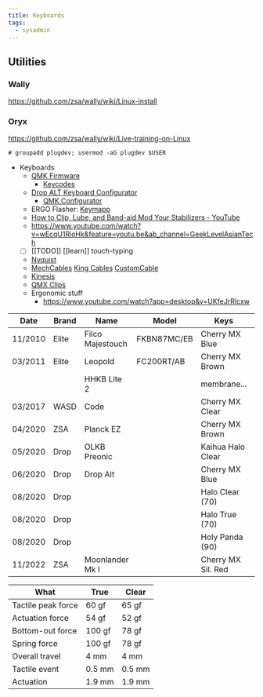 ```yaml
---
title: Keyboards
tags:
  - sysadmin
---
```

## Utilities
### Wally
https://github.com/zsa/wally/wiki/Linux-install

### Oryx
https://github.com/zsa/wally/wiki/Live-training-on-Linux
```
# groupadd plugdev; usermod -aG plugdev $USER
```

- Keyboards
  - [QMK Firmware](https://docs.qmk.fm/)
      - [Keycodes](https://docs.qmk.fm/#/keycodes)
  - [Drop ALT Keyboard Configurator](https://drop.com/talk/10343/how-to-configure-your-alt-keyboard)
      - [QMK Configurator](https://config.qmk.fm/#/massdrop/alt/LAYOUT_65_ansi_blocker)
  - ERGO Flasher: [Keymapp](https://www.zsa.io/flash/)
  - [How to Clip, Lube, and Band-aid Mod Your Stabilizers - YouTube](https://www.youtube.com/watch?v=cD5Zj-ZgMLA)
  - https://www.youtube.com/watch?v=wEcqU1RioHk&feature=youtu.be&ab_channel=GeekLevelAsianTech
  - [ ] [[TODO]] [[learn]] touch-typing 
  - [Nyquist](https://trello.com/b/lQHFmTS3/keebio-status)
  - [MechCables](https://mechcables.com/)    [King Cables](https://www.kingcables.org/products/custom-trrs-cable-1)    [CustomCable](https://www.etsy.com/shop/CustomCableCo?ref=search_shop_redirect)
  - [Kinesis](https://kinesis-ergo.com/keyboards/advantage360/#buy-now)
  - [QMX Clips](https://uniqey.net/en/accessories/17/qmx-clips-pcb-mount-110-pcs.)
  - Ergonomic stuff
      - https://www.youtube.com/watch?app=desktop&v=UKfeJrRIcxw



| Date    | Brand | Name             | Model       | Keys               | Price |
| ------- | ----- | ---------------- | ----------- | ------------------ | ----- |
| 11/2010 | Elite | Filco Majestouch | FKBN87MC/EB | Cherry MX Blue     | $125  |
| 03/2011 | Elite | Leopold          | FC200RT/AB  | Cherry MX Brown    | $ 99  |
|         |       | HHKB Lite 2      |             | membrane...        |       |
| 03/2017 | WASD  | Code             |             | Cherry MX Clear    | $165  |
| 04/2020 | ZSA   | Planck EZ        |             | Cherry MX Brown    | $195  |
| 05/2020 | Drop  | OLKB  Preonic    |             | Kaihua Halo Clear  | $175  |
| 06/2020 | Drop  | Drop Alt         |             | Cherry MX Blue     | $250  |
| 08/2020 | Drop  |                  |             | Halo Clear (70)    | $ 35  |
| 08/2020 | Drop  |                  |             | Halo True (70)     | $ 35  |
| 08/2020 | Drop  |                  |             | Holy Panda (90)    | $105  |
| 11/2022 | ZSA   | Moonlander Mk I  |             | Cherry MX Sil. Red | $365  |


| What               | True   | Clear  |
| ------------------ | ------ | ------ |
| Tactile peak force | 60 gf  | 65 gf  |
| Actuation force    | 54 gf  | 52 gf  |
| Bottom-out force   | 100 gf | 78 gf  |
| Spring force       | 100 gf | 78 gf  |
| Overall travel     | 4 mm   | 4 mm   |
| Tactile event      | 0.5 mm | 0.5 mm |
| Actuation          | 1.9 mm | 1.9 mm |
